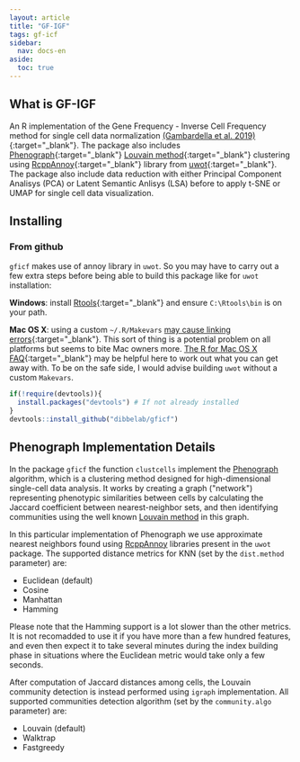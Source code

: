 ```yaml
---
layout: article
title: "GF-IGF"
tags: gf-icf
sidebar:
  nav: docs-en
aside:
  toc: true
---
```


## What is GF-IGF
An R implementation of the Gene Frequency - Inverse Cell Frequency method for single cell data
normalization [(Gambardella et al. 2019)](https://www.frontiersin.org/articles/10.3389/fgene.2019.00734/abstract){:target="_blank"}.
The package also includes [Phenograph](https://www.cell.com/cell/fulltext/S0092-8674(15)00637-6){:target="_blank"}
[Louvain method](https://sites.google.com/site/findcommunities/){:target="_blank"}
clustering using [RcppAnnoy](https://cran.r-project.org/package=RcppAnnoy){:target="_blank"} library
from [uwot](https://github.com/jlmelville/uwot){:target="_blank"}.
The package also include data reduction with either Principal Component Analisys (PCA) or
Latent Semantic Anlisys (LSA) before to apply t-SNE or UMAP for single cell data visualization.
  
## Installing
  
### From github
  
  `gficf` makes use of annoy library in `uwot`. So you may have to carry out
a few extra steps before being able to build this package like for `uwot` installation:
  
  **Windows**: install 
[Rtools](https://cran.r-project.org/bin/windows/Rtools/){:target="_blank"} and ensure 
`C:\Rtools\bin` is on your path.

**Mac OS X**: using a custom `~/.R/Makevars` 
[may cause linking errors](https://github.com/jlmelville/uwot/issues/1){:target="_blank"}.
This sort of thing is a potential problem on all platforms but seems to bite
Mac owners more.
[The R for Mac OS X FAQ](https://cran.r-project.org/bin/macosx/RMacOSX-FAQ.html#Installation-of-source-packages){:target="_blank"}
may be helpful here to work out what you can get away with. To be on the safe
side, I would advise building `uwot` without a custom `Makevars`.
                         
```R
if(!require(devtools)){
  install.packages("devtools") # If not already installed
}
devtools::install_github("dibbelab/gficf")
```
## Phenograph Implementation Details

In the package `gficf` the function `clustcells` implement the [Phenograph](https://www.cell.com/cell/fulltext/S0092-8674(15)00637-6) algorithm,
which is a clustering method designed for high-dimensional single-cell data analysis. It works by creating a graph ("network") representing phenotypic similarities between cells by calculating the Jaccard coefficient between nearest-neighbor sets, and then identifying communities using the well known [Louvain method](https://sites.google.com/site/findcommunities/) in this graph. 

In this particular implementation of Phenograph we use approximate nearest neighbors found using [RcppAnnoy](https://cran.r-project.org/package=RcppAnnoy)
libraries present in the `uwot` package. The supported distance metrics for KNN (set by the `dist.method` parameter) are:

* Euclidean (default)
* Cosine
* Manhattan
* Hamming

Please note that the Hamming support is a lot slower than the
other metrics. It is not recomadded to use it if you have more than a few hundred
features, and even then expect it to take several minutes during the index 
building phase in situations where the Euclidean metric would take only a few
seconds.

After computation of Jaccard distances among cells, the Louvain community detection is instead performed using `igraph` implementation.
All supported communities detection algorithm (set by the `community.algo` parameter) are:

* Louvain (default)
* Walktrap
* Fastgreedy

